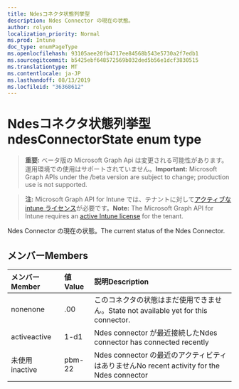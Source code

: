 ```yaml
---
title: Ndesコネクタ状態列挙型
description: Ndes Connector の現在の状態。
author: rolyon
localization_priority: Normal
ms.prod: Intune
doc_type: enumPageType
ms.openlocfilehash: 93105aee20fb4717ee84568b543e5730a2f7edb1
ms.sourcegitcommit: b5425ebf648572569b032ded5b56e1dcf3830515
ms.translationtype: MT
ms.contentlocale: ja-JP
ms.lasthandoff: 08/13/2019
ms.locfileid: "36368612"
---
```

# <a name="ndesconnectorstate-enum-type"></a><span data-ttu-id="568b0-103">Ndesコネクタ状態列挙型</span><span class="sxs-lookup"><span data-stu-id="568b0-103">ndesConnectorState enum type</span></span>

> <span data-ttu-id="568b0-104">**重要:** ベータ版の Microsoft Graph Api は変更される可能性があります。運用環境での使用はサポートされていません。</span><span class="sxs-lookup"><span data-stu-id="568b0-104">**Important:** Microsoft Graph APIs under the /beta version are subject to change; production use is not supported.</span></span>

> <span data-ttu-id="568b0-105">**注:** Microsoft Graph API for Intune では、テナントに対して[アクティブな intune ライセンス](https://go.microsoft.com/fwlink/?linkid=839381)が必要です。</span><span class="sxs-lookup"><span data-stu-id="568b0-105">**Note:** The Microsoft Graph API for Intune requires an [active Intune license](https://go.microsoft.com/fwlink/?linkid=839381) for the tenant.</span></span>

<span data-ttu-id="568b0-106">Ndes Connector の現在の状態。</span><span class="sxs-lookup"><span data-stu-id="568b0-106">The current status of the Ndes Connector.</span></span>

## <a name="members"></a><span data-ttu-id="568b0-107">メンバー</span><span class="sxs-lookup"><span data-stu-id="568b0-107">Members</span></span>
|<span data-ttu-id="568b0-108">メンバー</span><span class="sxs-lookup"><span data-stu-id="568b0-108">Member</span></span>|<span data-ttu-id="568b0-109">値</span><span class="sxs-lookup"><span data-stu-id="568b0-109">Value</span></span>|<span data-ttu-id="568b0-110">説明</span><span class="sxs-lookup"><span data-stu-id="568b0-110">Description</span></span>|
|:---|:---|:---|
|<span data-ttu-id="568b0-111">none</span><span class="sxs-lookup"><span data-stu-id="568b0-111">none</span></span>|<span data-ttu-id="568b0-112">.0</span><span class="sxs-lookup"><span data-stu-id="568b0-112">0</span></span>|<span data-ttu-id="568b0-113">このコネクタの状態はまだ使用できません。</span><span class="sxs-lookup"><span data-stu-id="568b0-113">State not available yet for this connector.</span></span>|
|<span data-ttu-id="568b0-114">active</span><span class="sxs-lookup"><span data-stu-id="568b0-114">active</span></span>|<span data-ttu-id="568b0-115">1-d</span><span class="sxs-lookup"><span data-stu-id="568b0-115">1</span></span>|<span data-ttu-id="568b0-116">Ndes connector が最近接続した</span><span class="sxs-lookup"><span data-stu-id="568b0-116">Ndes connector has connected recently</span></span>|
|<span data-ttu-id="568b0-117">未使用</span><span class="sxs-lookup"><span data-stu-id="568b0-117">inactive</span></span>|<span data-ttu-id="568b0-118">pbm-2</span><span class="sxs-lookup"><span data-stu-id="568b0-118">2</span></span>|<span data-ttu-id="568b0-119">Ndes connector の最近のアクティビティはありません</span><span class="sxs-lookup"><span data-stu-id="568b0-119">No recent activity for the Ndes connector</span></span>|



